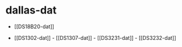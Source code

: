 
# dallas-dat

- [[DS18B20-dat]]

- [[DS1302-dat]] - [[DS1307-dat]] - [[DS3231-dat]] - [[DS3232-dat]]